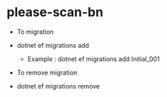 # please-scan-bn

* To migration
- dotnet ef migrations add <xxxx>
  - Example : dotnet ef migrations add Initial_001

* To remove migration
- dotnet ef migrations remove
